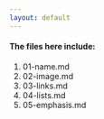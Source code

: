 ```yaml
---
layout: default
---
```


#### The files here include:
1. 01-name.md
2. 02-image.md
3. 03-links.md
4. 04-lists.md
5. 05-emphasis.md
